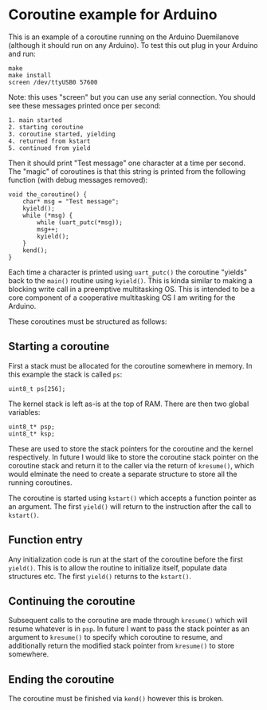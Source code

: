 # Coroutine example for Arduino

This is an example of a coroutine running on the Arduino Duemilanove (although it should run on any Arduino). To test this out plug in your Arduino and run:

    make
    make install
    screen /dev/ttyUSB0 57600

Note: this uses "screen" but you can use any serial connection. You should see these messages printed once per second:

    1. main started
    2. starting coroutine
    3. coroutine started, yielding
    4. returned from kstart
    5. continued from yield

Then it should print "Test message" one character at a time per second. The "magic" of coroutines is that this string is printed from the following function (with debug messages removed):

    void the_coroutine() {
        char* msg = "Test message";
        kyield();
        while (*msg) {
            while (uart_putc(*msg));
            msg++;
            kyield();
        }
        kend();
    }

Each time a character is printed using `uart_putc()` the coroutine "yields" back to the `main()` routine using `kyield()`. This is kinda similar to making a blocking write call in a preemptive multitasking OS. This is intended to be a core component of a cooperative multitasking OS I am writing for the Arduino.

These coroutines must be structured as follows:

## Starting a coroutine

First a stack must be allocated for the coroutine somewhere in memory. In this example the stack is called `ps`:

    uint8_t ps[256];

The kernel stack is left as-is at the top of RAM. There are then two global variables:

    uint8_t* psp;
    uint8_t* ksp;

These are used to store the stack pointers for the coroutine and the kernel respectively. In future I would like to store the coroutine stack pointer on the coroutine stack and return it to the caller via the return of `kresume()`, which would elminate the need to create a separate structure to store all the running coroutines.

The coroutine is started using `kstart()` which accepts a function pointer as an argument. The first `yield()` will return to the instruction after the call to `kstart()`.

## Function entry

Any initialization code is run at the start of the coroutine before the first `yield()`. This is to allow the routine to initialize itself, populate data structures etc. The first `yield()` returns to the `kstart()`.

## Continuing the coroutine

Subsequent calls to the coroutine are made through `kresume()` which will resume whatever is in `psp`. In future I want to pass the stack pointer as an argument to `kresume()` to specify which coroutine to resume, and additionally return the modified stack pointer from `kresume()` to store somewhere.

## Ending the coroutine

The coroutine must be finished via `kend()` however this is broken.
